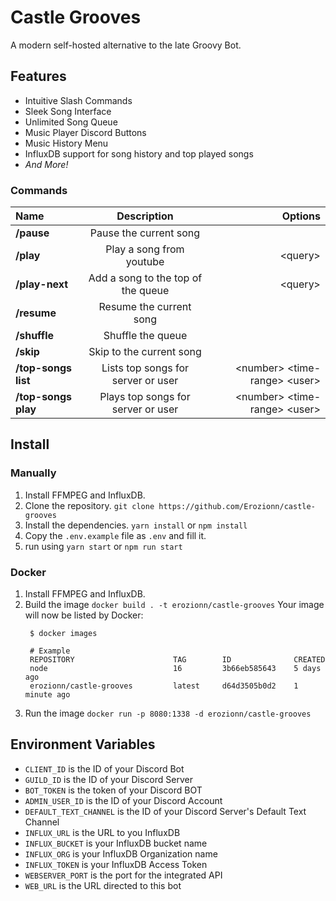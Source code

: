 # Castle Grooves
A modern self-hosted alternative to the late Groovy Bot.
## Features

* Intuitive Slash Commands
* Sleek Song Interface
* Unlimited Song Queue
* Music Player Discord Buttons
* Music History Menu
* InfluxDB support for song history and top played songs
* *And More!*
### Commands


|         Name         |            Description                 |            Options             |
|:---------------------|:--------------------------------------:|-------------------------------:|
|   **/pause**         |       Pause the current song           |                                |
|   **/play**          |      Play a song from youtube          |             \<query>           |
| **/play-next**       | Add a song to the top of the queue     |             \<query>           |
|  **/resume**         |      Resume the current song           |                                |
|  **/shuffle**        |         Shuffle the queue              |                                |
|   **/skip**          |      Skip to the current song          |                                |
| **/top-songs list**  |   Lists top songs for server or user   | \<number> \<time-range> \<user>|
| **/top-songs play**  |   Plays top songs for server or user   | \<number> \<time-range> \<user>|

## Install

### Manually

1. Install FFMPEG and InfluxDB.
2. Clone the repository. `git clone https://github.com/Erozionn/castle-grooves`
3. Install the dependencies. `yarn install` or `npm install`
4. Copy the `.env.example` file as `.env` and fill it.
5. run using `yarn start` or `npm run start`
### Docker

1. Install FFMPEG and InfluxDB.
2. Build the image `docker build . -t erozionn/castle-grooves`
   Your image will now be listed by Docker:
   ```
    $ docker images

    # Example
    REPOSITORY                      TAG        ID              CREATED
    node                            16         3b66eb585643    5 days ago
    erozionn/castle-grooves         latest     d64d3505b0d2    1 minute ago
   ```
3. Run the image `docker run -p 8080:1338 -d erozionn/castle-grooves`
## Environment Variables

* `CLIENT_ID` is the ID of your Discord Bot
* `GUILD_ID` is the ID of your Discord Server
* `BOT_TOKEN` is the token of your Discord BOT
* `ADMIN_USER_ID` is the ID of your Discord Account
* `DEFAULT_TEXT_CHANNEL` is the ID of your Discord Server's Default Text Channel
* `INFLUX_URL` is the URL to you InfluxDB
* `INFLUX_BUCKET` is your InfluxDB bucket name
* `INFLUX_ORG` is your InfluxDB Organization name
* `INFLUX_TOKEN` is your InfluxDB Access Token
* `WEBSERVER_PORT` is the port for the integrated API
* `WEB_URL` is the URL directed to this bot
